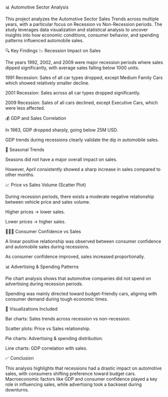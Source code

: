 📊 Automotive Sector Analysis

This project analyzes the Automotive Sector Sales Trends across multiple years, with a particular focus on Recession vs Non-Recession periods. The study leverages data visualization and statistical analysis to uncover insights into how economic conditions, consumer behavior, and spending patterns influenced automobile sales.

🔍 Key Findings
📉 Recession Impact on Sales

The years 1992, 2002, and 2009 were major recession periods where sales dipped significantly, with average sales falling below 1000 units.

1991 Recession: Sales of all car types dropped, except Medium Family Cars which showed relatively smaller decline.

2001 Recession: Sales across all car types dropped significantly.

2009 Recession: Sales of all cars declined, except Executive Cars, which were less affected.

💰 GDP and Sales Correlation

In 1983, GDP dropped sharply, going below 25M USD.

GDP trends during recessions clearly validate the dip in automobile sales.

📅 Seasonal Trends

Seasons did not have a major overall impact on sales.

However, April consistently showed a sharp increase in sales compared to other months.

📈 Price vs Sales Volume (Scatter Plot)

During recession periods, there exists a moderate negative relationship between vehicle price and sales volume.

Higher prices → lower sales.

Lower prices → higher sales.

🧑‍🤝‍🧑 Consumer Confidence vs Sales

A linear positive relationship was observed between consumer confidence and automobile sales during recessions.

As consumer confidence improved, sales increased proportionally.

📊 Advertising & Spending Patterns

Pie chart analysis shows that automotive companies did not spend on advertising during recession periods.

Spending was mainly directed toward budget-friendly cars, aligning with consumer demand during tough economic times.

📂 Visualizations Included

Bar charts: Sales trends across recession vs non-recession.

Scatter plots: Price vs Sales relationship.

Pie charts: Advertising & spending distribution.

Line charts: GDP correlation with sales.

✅ Conclusion

This analysis highlights that recessions had a drastic impact on automotive sales, with consumers shifting preference toward budget cars. Macroeconomic factors like GDP and consumer confidence played a key role in influencing sales, while advertising took a backseat during downturns.
